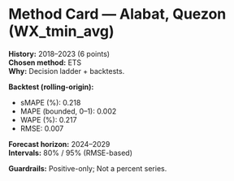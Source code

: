# Method Card — Alabat, Quezon (WX_tmin_avg)

**History:** 2018–2023 (6 points)  
**Chosen method:** ETS  
**Why:** Decision ladder + backtests.

**Backtest (rolling-origin):**
- sMAPE (%): 0.218
- MAPE (bounded, 0–1): 0.002
- WAPE (%): 0.217
- RMSE: 0.007

**Forecast horizon:** 2024–2029  
**Intervals:** 80% / 95% (RMSE-based)

**Guardrails:** Positive-only; Not a percent series.
